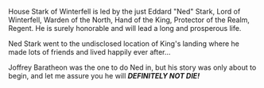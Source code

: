 House Stark of Winterfell is led by the just Eddard "Ned" Stark, Lord of
Winterfell, Warden of the North, Hand of the King, Protector of the Realm,
Regent.  He is surely honorable and will lead a long and prosperous life.

Ned Stark went to the undisclosed location of King's landing where he made lots of friends and lived
happily ever after... 

Joffrey Baratheon was the one to do Ned in, but his story was only about to
begin, and let me assure you he will ___DEFINITELY NOT DIE!___
